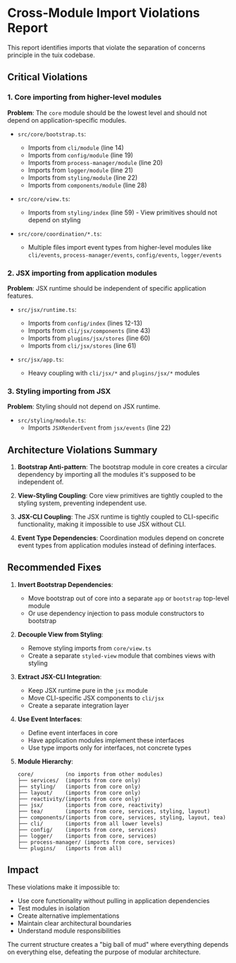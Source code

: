 # Cross-Module Import Violations Report

This report identifies imports that violate the separation of concerns principle in the tuix codebase.

## Critical Violations

### 1. Core importing from higher-level modules

**Problem**: The `core` module should be the lowest level and should not depend on application-specific modules.

- `src/core/bootstrap.ts`:
  - Imports from `cli/module` (line 14)
  - Imports from `config/module` (line 19) 
  - Imports from `process-manager/module` (line 20)
  - Imports from `logger/module` (line 21)
  - Imports from `styling/module` (line 22)
  - Imports from `components/module` (line 28)

- `src/core/view.ts`:
  - Imports from `styling/index` (line 59) - View primitives should not depend on styling

- `src/core/coordination/*.ts`:
  - Multiple files import event types from higher-level modules like `cli/events`, `process-manager/events`, `config/events`, `logger/events`

### 2. JSX importing from application modules

**Problem**: JSX runtime should be independent of specific application features.

- `src/jsx/runtime.ts`:
  - Imports from `config/index` (lines 12-13)
  - Imports from `cli/jsx/components` (line 43)
  - Imports from `plugins/jsx/stores` (line 60)
  - Imports from `cli/jsx/stores` (line 61)

- `src/jsx/app.ts`:
  - Heavy coupling with `cli/jsx/*` and `plugins/jsx/*` modules

### 3. Styling importing from JSX

**Problem**: Styling should not depend on JSX runtime.

- `src/styling/module.ts`:
  - Imports `JSXRenderEvent` from `jsx/events` (line 22)

## Architecture Violations Summary

1. **Bootstrap Anti-pattern**: The bootstrap module in core creates a circular dependency by importing all the modules it's supposed to be independent of.

2. **View-Styling Coupling**: Core view primitives are tightly coupled to the styling system, preventing independent use.

3. **JSX-CLI Coupling**: The JSX runtime is tightly coupled to CLI-specific functionality, making it impossible to use JSX without CLI.

4. **Event Type Dependencies**: Coordination modules depend on concrete event types from application modules instead of defining interfaces.

## Recommended Fixes

1. **Invert Bootstrap Dependencies**:
   - Move bootstrap out of core into a separate `app` or `bootstrap` top-level module
   - Or use dependency injection to pass module constructors to bootstrap

2. **Decouple View from Styling**:
   - Remove styling imports from `core/view.ts`
   - Create a separate `styled-view` module that combines views with styling

3. **Extract JSX-CLI Integration**:
   - Keep JSX runtime pure in the `jsx` module
   - Move CLI-specific JSX components to `cli/jsx`
   - Create a separate integration layer

4. **Use Event Interfaces**:
   - Define event interfaces in core
   - Have application modules implement these interfaces
   - Use type imports only for interfaces, not concrete types

5. **Module Hierarchy**:
   ```
   core/          (no imports from other modules)
   ├── services/  (imports from core only)
   ├── styling/   (imports from core only)
   ├── layout/    (imports from core only)
   ├── reactivity/(imports from core only)
   ├── jsx/       (imports from core, reactivity)
   ├── tea/       (imports from core, services, styling, layout)
   ├── components/(imports from core, services, styling, layout, tea)
   ├── cli/       (imports from all lower levels)
   ├── config/    (imports from core, services)
   ├── logger/    (imports from core, services)
   ├── process-manager/ (imports from core, services)
   └── plugins/   (imports from all)
   ```

## Impact

These violations make it impossible to:
- Use core functionality without pulling in application dependencies
- Test modules in isolation
- Create alternative implementations
- Maintain clear architectural boundaries
- Understand module responsibilities

The current structure creates a "big ball of mud" where everything depends on everything else, defeating the purpose of modular architecture.